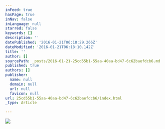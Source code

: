 ```yaml
---
inFeed: true
hasPage: true
inNav: false
inLanguage: null
starred: false
keywords: []
description: ''
datePublished: '2016-01-21T06:18:29.266Z'
dateModified: '2016-01-21T06:18:10.142Z'
title: ''
author: []
sourcePath: _posts/2016-01-21-25cd55b1-55aa-40aa-bd47-6c62baefdcb6.md
published: true
authors: []
publisher:
  name: null
  domain: null
  url: null
  favicon: null
url: 25cd55b1-55aa-40aa-bd47-6c62baefdcb6/index.html
_type: Article

---
```

![](https://the-grid-user-content.s3-us-west-2.amazonaws.com/998f14a6-6164-4f61-a062-5528eb66fe9e.jpg)